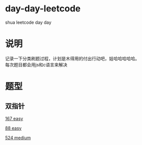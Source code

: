# day-day-leetcode
shua leetcode day day

# 说明
记录一下分类刷题过程，计划是木得用的付出行动吧，娃哈哈哈哈哈。  
每次题目都会用js和c语言来解决

# 题型  

## 双指针  

<a href="https://github.com/this-spring/day-day-leetcode/blob/main/%E5%8F%8C%E6%8C%87%E9%92%88/167/README.md">167 easy</a>  

<a href="https://github.com/this-spring/day-day-leetcode/blob/main/%E5%8F%8C%E6%8C%87%E9%92%88/88/README.md">88 easy</a>

<a href="https://github.com/this-spring/day-day-leetcode/blob/main/%E5%8F%8C%E6%8C%87%E9%92%88/524/README.md">524 medium</a>
